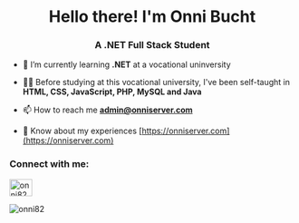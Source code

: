 <h1 align="center">Hello there! I'm Onni Bucht</h1>
<h3 align="center">A .NET Full Stack Student</h3>

- 🌱 I’m currently learning **.NET** at a vocational uninversity

- 🧑‍🎓 Before studying at this vocational university, I've been self-taught in **HTML, CSS, JavaScript, PHP, MySQL and Java**

- 📫 How to reach me **admin@onniserver.com**

- 📄 Know about my experiences [https://onniserver.com](https://onniserver.com)

<h3 align="left">Connect with me:</h3>
<p align="left">
<a href="https://instagram.com/onni82" target="blank"><img align="center" src="https://raw.githubusercontent.com/rahuldkjain/github-profile-readme-generator/master/src/images/icons/Social/instagram.svg" alt="onni82" height="30" width="40" /></a>
</p>

<p><img align="center" src="https://github-readme-stats.vercel.app/api/top-langs?username=onni82&show_icons=true&locale=en&layout=compact" alt="onni82" /></p>
